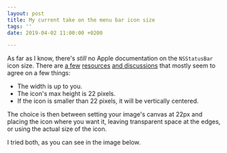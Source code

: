 ```yaml
---
layout: post
title: My current take on the menu bar icon size
tags: ''
date: 2019-04-02 11:00:00 +0200

---
```

As far as I know, there's _still_ no Apple documentation on the `NSStatusBar` icon size. There are [a few](https://alastairs-place.net/blog/2013/07/23/nsstatusitem-what-size-should-your-icon-be/) [resources](https://www.soydemac.com/denied-nos-permite-evitar-las-canciones-o-cantantes-que-menos-nos-gustan-de-spotify-y-apple-music/) [and discussions](https://discussions.apple.com/thread/7729008) that mostly seem to agree on a few things:

* The width is up to you.
* The icon's max height is 22 pixels.
* If the icon is smaller than 22 pixels, it will be vertically centered.

The choice is then between setting your image's canvas at 22px and placing the icon where you want it, leaving transparent space at the edges, or using the actual size of the icon.

I tried both, as you can see in the image below.